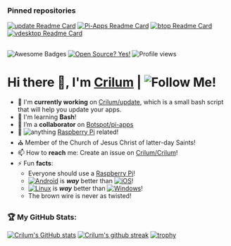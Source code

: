 
### Pinned repositories
[![update Readme Card](https://github-readme-stats.vercel.app/api/pin/?username=Crilum&repo=update&theme=algolia&show_owner=1)](https://github.com/Crilum/update)
[![Pi-Apps Readme Card](https://github-readme-stats.vercel.app/api/pin/?username=Botspot&repo=pi-apps&theme=algolia&show_owner=1)](https://github.com/Botspot/pi-apps)
[![btop Readme Card](https://github-readme-stats.vercel.app/api/pin/?username=aristocratos&repo=btop++&theme=algolia&show_owner=1)](https://github.com/aristocratos/btop)
[![vdesktop Readme Card](https://github-readme-stats.vercel.app/api/pin/?username=Botspot&repo=vdesktop&theme=algolia&show_owner=1)](https://github.com/Botspot/vdesktop)


##

![Awesome Badges](https://img.shields.io/badge/badges-awesome-green.svg) [![Open Source? Yes!](https://badgen.net/badge/Open%20Source%20%3F/Yes%21/blue?icon=github)](https://github.com/Crilum/update) ![Profile views](https://gpvc.arturio.dev/Crilum) 


#  Hi there 👋, I'm [Crilum](https://github.com/Crilum) | ![Follow Me!](https://img.shields.io/github/followers/Crilum.svg?style=social&label=Follow&maxAge=2592000)
- 🔭 I'm **currently working** on [Crilum/update](https://github.com/Crilum/update), which is a small bash script that will help you update your apps.
- 🌱 I'm learning **Bash**!
- 👯 I’m a **collaborator** on [Botspot/pi-apps](https://github.com/Botspot/pi-apps)
- 💬  ![**anything**](https://img.shields.io/badge/Ask%20me-anything-1abc9c.svg) [Raspberry Pi](https://raspberrypi.org) related!
- ⛪ Member of the Church of Jesus Christ of latter-day Saints!
- 📫 How to **reach** me: Create an issue on [Crilum/Crilum](https://github.com/Crilum/Crilum)!
- ⚡ Fun **facts**:
  - Everyone should use a [Raspberry Pi](https://raspberrypi.org)!
  - [![Android](https://img.shields.io/badge/Android-3DDC84?style=for-the-badge&logo=android&logoColor=white)](https://www.android.com) is ***way*** better than [![iOS](https://img.shields.io/badge/iOS-000000?style=for-the-badge&logo=ios&logoColor=white)](https://www.apple.com/ios)!
  - [![Linux](https://img.shields.io/badge/-Linux-grey?logo=linux)](https://en.wikipedia.org/wiki/Linux) is ***way*** better than [![Windows](https://badgen.net/badge/icon/windows?icon=windows&label)](https://microsoft.com/windows/)!
  - The brown wire is never as twisted!

##
   
### 🏆 My GitHub Stats:
[![Crilum's GitHub stats](https://github-readme-stats.vercel.app/api?username=Crilum&show_icons=true&theme=algolia
)]() <!--[![Top Langs](https://github-readme-stats.vercel.app/api/top-langs/?username=Crilum&theme=algolia)]()--> [![Crilum's github streak](https://github-readme-streak-stats.herokuapp.com/?user=Crilum&theme=algolia)](https://github.com/DenverCoder1/github-readme-streak-stats) 
[![trophy](https://github-profile-trophy.vercel.app/?username=Crilum&theme=algolia&no-frame=false)](https://github.com/ryo-ma/github-profile-trophy)
